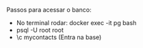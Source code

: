 Passos para acessar o banco:
- No terminal rodar: docker exec -it pg bash
- psql -U root root
- \c mycontacts (Entra na base)
